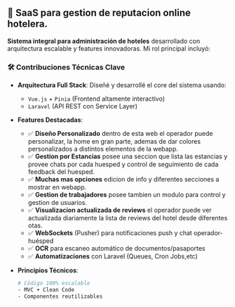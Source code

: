 ## 🏨 SaaS para gestion de reputacion online hotelera.

**Sistema integral para administración de hoteles** desarrollado con arquitectura escalable y features innovadoras. Mi rol principal incluyó:

### 🛠️ **Contribuciones Técnicas Clave**
- **Arquitectura Full Stack**: Diseñé y desarrollé el core del sistema usando:
  - `Vue.js` + `Pinia` (Frontend altamente interactivo)
  - `Laravel` (API REST con Service Layer)

- **Features Destacadas**:
  - ✅ **Diseño Personalizado** dentro de esta web el operador puede personalizar, la home en gran parte, ademas de dar colores personalizados a distintos elementos de la webapp.
  - ✅ **Gestion por Estancias** posee una seccion que lista las estancias y provee chats por cada huesped y control de seguimiento de cada feedback del huesped.
  - ✅ **Muchas mas opciones** edicion de info y diferentes secciones a mostrar en webapp.
  - ✅ **Gestion de trabajadores** posee tambien un modulo para control y gestion de usuarios.
  - ✅ **Visualizacion actualizada de reviews** el operador puede ver actualizada diariamente la lista de reviews del hotel desde diferentes otas.
  - ✅ **WebSockets** (Pusher) para notificaciones push y chat operador-huésped
  - ✅ **OCR** para escaneo automático de documentos/pasaportes
  - ✅ **Automatizaciones** con Laravel (Queues, Cron Jobs,etc)

- **Principios Técnicos**:
  ```bash
  # Código 100% escalable
  - MVC + Clean Code
  - Componentes reutilizables

  
